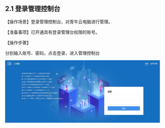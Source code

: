 ## 2.1  登录管理控制台

【操作场景】登录管理控制台，对青牛云电脑进行管理。

 

【准备事项】已开通具有登录管理台权限的账号。

 

【操作步骤】

分别输入账号、密码，点击登录，进入管理控制台

![登录界面](./img/image2.JPG)
